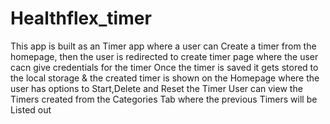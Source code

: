 # Healthflex_timer
This app is built as an Timer app where a user can Create a timer from the homepage, then the user is redirected to create timer page where the user cacn give credentials for the timer
Once the timer is saved it gets stored to the local storage & the created timer is shown on the Homepage where the user has options to Start,Delete and Reset the Timer 
User can view the Timers created from the Categories Tab where the previous Timers will be Listed out 